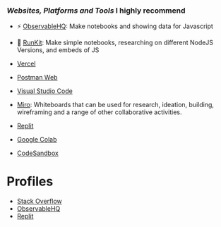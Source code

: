 ### *Websites, Platforms and Tools* I highly recommend


- ⚡ [ObservableHQ](https://observablehq.com/):
 Make notebooks and showing data for Javascript

- 🌱 [RunKit](https://runkit.com/): Make simple notebooks, researching on different NodeJS Versions, and embeds of JS

- [Vercel](https://vercel.com/)
- [Postman Web](https://web.postman.co)
- [Visual Studio Code](https://code.visualstudio.com/)
- [Miro](https://miro.com/app/dashboard/): Whiteboards that can be used for research, ideation, building, wireframing and a range of other collaborative activities.
- [Replit](https://replit.com/) 
- [Google Colab](https://colab.research.google.com/)
- [CodeSandbox](https://codesandbox.io//) 

# Profiles

- [Stack Overflow](https://stackoverflow.com/users/13493399/rbatty19)
- [ObservableHQ](https://observablehq.com/@robertbatty)
- [Replit](https://replit.com/@rbatty19)


<!--
**rbatty19/rbatty19** is a ✨ _special_ ✨ repository because its `README.md` (this file) appears on your GitHub profile.

Here are some ideas to get you started:

- 🔭 I’m currently working on ...
- 🌱 I’m currently learning ...
- 👯 I’m looking to collaborate on ...
- 🤔 I’m looking for help with ...
- 💬 Ask me about ...
- 📫 How to reach me: ...
- 😄 Pronouns: ...
- ⚡ Fun fact: ...
-->
